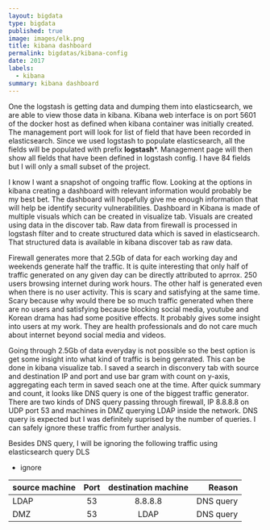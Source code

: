 ```yaml
---
layout: bigdata
type: bigdata
published: true
image: images/elk.png
title: kibana dashboard
permalink: bigdatas/kibana-config
date: 2017
labels:
  - kibana
summary: kibana dashboard
---
```


One the logstash is getting data and dumping them into elasticsearch, we are able to view those data in kibana. Kibana web interface is on port 5601 of the docker host as defined when kibana container was initially created. The management port will look for list of field that have been recorded in elasticsearch. Since we used logstash to populate elasticsearch, all the fields will be populated with prefix **logstash***. Management page will then show all fields that have been defined in logstash config. I have 84 fields but I will only a small subset of the project.

I know I want a snapshot of ongoing traffic flow. Looking at the options in kibana creating a dashboard with relevant information would probably be my best bet. The dashboard will hopefully give me enough information that will help be identify security vulnerabilities. Dashboard in Kibana is made of multiple visuals which can be created in visualize tab. Visuals are created using data in the discover tab. Raw data from firewall is processed in logstash filter and to create structured data which is saved in elasticsearch. That structured data is available in kibana discover tab as raw data.

Firewall generates more that 2.5Gb of data for each working day and weekends generate half the traffic. It is quite interesting that only half of traffic generated on any given day can be directly attributed to aprrox. 250 users browsing internet during work hours. The other half is generated even when there is no user activity. This is scary and satisfying at the same time. Scary because why would there be so much traffic generated when there are no users and satisfying because blocking social media, youtube and Korean drama has had some positive effects. It probably gives some insight into users at my work. They are health professionals and do not care much about internet beyond social media and videos.

Going through 2.5Gb of data everyday is not possible so the best option is get some insight into what kind of traffic is being genrated. This can be done in kibana visualize tab. I saved a search in disconvery tab with source and destination IP and port and use bar gram with count on y-axis, aggregating each term in saved seach one at the time. After quick summary and count, it looks like DNS query is one of the biggest traffic generator. There are two kinds of DNS query passing through firewall, IP 8.8.8.8 on UDP port 53 and machines in DMZ querying LDAP inside the network. DNS query is expected but I was definitely suprised by the number of queries. I can safely ignore these traffic from further analysis.

Besides DNS query, I will be ignoring the following traffic using elasticsearch query DLS

* ignore

| source machine    | Port   | destination machine   | Reason    |
| ----------------- | :----: | :-------------------: | --------: |
| LDAP		    | 53     | 8.8.8.8      	     | DNS query |
| DMZ 		    | 53     | LDAP		     | DNS query |






